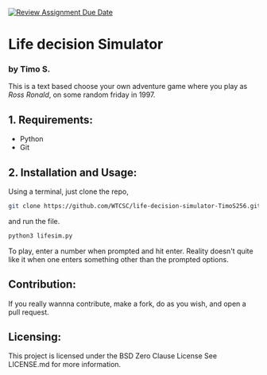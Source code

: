 [![Review Assignment Due Date](https://classroom.github.com/assets/deadline-readme-button-22041afd0340ce965d47ae6ef1cefeee28c7c493a6346c4f15d667ab976d596c.svg)](https://classroom.github.com/a/18nK7qGW)
# **Life decision Simulator**
### by Timo S.
This is a text based choose your own adventure game where you play as *Ross Ronald*, on some random friday in 1997.

## 1. Requirements: 

* Python
* Git

## 2. Installation and Usage:

Using a terminal, just clone the repo,
```sh
git clone https://github.com/WTCSC/life-decision-simulator-TimoS256.git
```
and run the file.

```sh
python3 lifesim.py
```

To play, enter a number when prompted and hit enter.
Reality doesn't quite like it when one enters something other than the prompted options.

## Contribution:

If you really wannna contribute, make a fork, do as you wish, and open a pull request. 

## Licensing:

This project is licensed under the BSD Zero Clause License
See LICENSE.md for more information.
